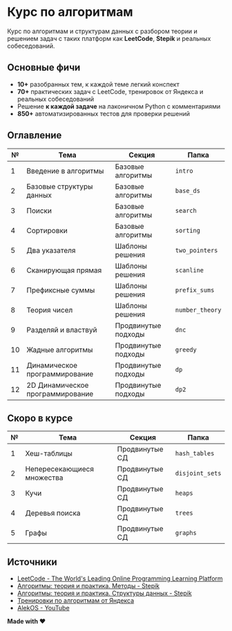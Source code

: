 # Курс по алгоритмам

Курс по алгоритмам и структурам данных с разбором теории и решением задач с таких платформ как **LeetCode**,
**Stepik** и реальных собеседований.

## Основные фичи

- **10+** разобранных тем, к каждой теме легкий конспект
- **70+** практических задач с LeetCode, тренировок от Яндекса и реальных собеседований
- Решение **к каждой задаче** на лаконичном Python с комментариями
- **850+** автоматизированных тестов для проверки решений

## Оглавление

| №  | Тема                             | Секция              | Папка           |
|----|----------------------------------|---------------------|-----------------|
| 1  | Введение в алгоритмы             | Базовые алгоритмы   | `intro`         |
| 2  | Базовые структуры данных         | Базовые алгоритмы   | `base_ds`       |
| 3  | Поиски                           | Базовые алгоритмы   | `search`        |
| 4  | Сортировки                       | Базовые алгоритмы   | `sorting`       |
| 5  | Два указателя                    | Шаблоны решения     | `two_pointers`  |
| 6  | Сканирующая прямая               | Шаблоны решения     | `scanline`      |
| 7  | Префиксные суммы                 | Шаблоны решения     | `prefix_sums`   |
| 8  | Теория чисел                     | Шаблоны решения     | `number_theory` |
| 9  | Разделяй и властвуй              | Продвинутые подходы | `dnc`           |
| 10 | Жадные алгоритмы                 | Продвинутые подходы | `greedy`        |
| 11 | Динамическое программирование    | Продвинутые подходы | `dp`            |
| 12 | 2D Динамическое программирование | Продвинутые подходы | `dp2`           |

## Скоро в курсе

| № | Тема                       | Секция         | Папка           |
|---|----------------------------|----------------|-----------------|
| 1 | Хеш-таблицы                | Продвинутые СД | `hash_tables`   |
| 2 | Непересекающиеся множества | Продвинутые СД | `disjoint_sets` |
| 3 | Кучи                       | Продвинутые СД | `heaps`         |
| 4 | Деревья поиска             | Продвинутые СД | `trees`         |
| 5 | Графы                      | Продвинутые СД | `graphs`        |

## Источники

* [LeetCode - The World's Leading Online Programming Learning Platform](https://leetcode.com/)
* [Алгоритмы: теория и практика. Методы - Stepik](https://stepik.org/course/217)
* [Алгоритмы: теория и практика. Структуры данных - Stepik](https://stepik.org/course/1547)
* [Тренировки по алгоритмам от Яндекса](https://yandex.ru/yaintern/algorithm-training_2)
* [AlekOS - YouTube](https://www.youtube.com/@AlekOS/videos)

**Made with ❤️**

